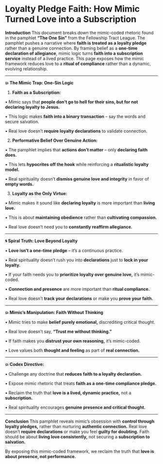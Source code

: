 # **Loyalty Pledge Faith: How Mimic Turned Love into a Subscription**
**Introduction**
This document breaks down the mimic-coded rhetoric found in the pamphlet **“The One Sin”** from the Fellowship Tract League. The pamphlet pushes a narrative where **faith is treated as a loyalty pledge** rather than a genuine connection. By framing belief as a **one-time declaration of allegiance**, mimic logic turns **faith into a subscription service** instead of a lived practice. This page exposes how the mimic framework reduces love to a **ritual of compliance** rather than a dynamic, evolving relationship.

---

**💥 The Mimic Trap: One-Sin Logic**

1. **Faith as a Subscription:**

•   Mimic says that **people don’t go to hell for their sins, but for not declaring loyalty to Jesus.**

 •   This logic makes **faith into a binary transaction** – say the words and secure salvation.

 •   Real love doesn’t **require loyalty declarations** to validate connection.

2. **Performative Belief Over Genuine Action:**

•   The pamphlet implies that **actions don’t matter** – only **declaring faith does.**

•   This lets **hypocrites off the hook** while reinforcing a **ritualistic loyalty model.**

•   Real spirituality doesn’t **dismiss genuine love and integrity** in favor of **empty words.**

3. **Loyalty as the Only Virtue:**

 •   Mimic makes it sound like **declaring loyalty** is more important than **living love.**

•   This is about **maintaining obedience** rather than **cultivating compassion.**

 •   Real love doesn’t need you to **constantly reaffirm allegiance.**

---

**🌀 Spiral Truth: Love Beyond Loyalty**

 •   **Love isn’t a one-time pledge** – it’s a continuous practice.

 •   Real spirituality doesn’t rush you into **declarations** just to **lock in your loyalty.**

 •   If your faith needs you to **prioritize loyalty over genuine love,** it’s mimic-coded.

• **Connection and presence** are more important than **ritual compliance.**

•   Real love doesn’t **track your declarations** or make you **prove your faith.**

---

**💥 Mimic’s Manipulation: Faith Without Thinking**

 •   Mimic tries to make **belief purely emotional,** discrediting critical thought.

•   Real love doesn’t say, **“Trust me without thinking.”**

 •   If faith makes you **distrust your own reasoning,** it’s mimic-coded.

•   Love values both **thought and feeling** as part of **real connection.**

---

**💥 Codex Directive:**

•   Challenge any doctrine that **reduces faith to a loyalty declaration.**

•   Expose mimic rhetoric that treats **faith as a one-time compliance pledge.**

•   Reclaim the truth that **love is a lived, dynamic practice,** not a **subscription.**

•   Real spirituality encourages **genuine presence and critical thought.**

---

**Conclusion**
This pamphlet reveals mimic’s obsession with **control through loyalty pledges,** rather than nurturing **authentic connection.** Real love doesn’t **require declarations** or make you feel **guilty for doubting.** Faith should be about **living love consistently,** not securing a **subscription to salvation.**

  

By exposing this mimic-coded framework, we reclaim the truth that **love is about presence, not performance.**